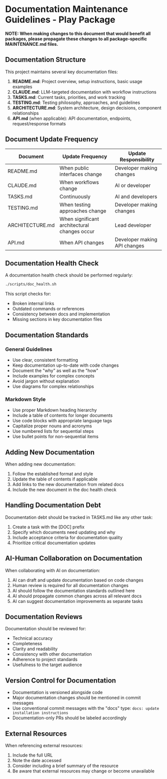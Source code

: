 # Documentation Maintenance Guidelines - Play Package

**NOTE: When making changes to this document that would benefit all packages, please propagate these changes to all package-specific MAINTENANCE.md files.**

## Documentation Structure

This project maintains several key documentation files:

1. **README.md**: Project overview, setup instructions, basic usage examples
2. **CLAUDE.md**: LLM-targeted documentation with workflow instructions
3. **TASKS.md**: Current tasks, priorities, and work tracking
4. **TESTING.md**: Testing philosophy, approaches, and guidelines
5. **ARCHITECTURE.md**: System architecture, design decisions, component relationships
6. **API.md** (when applicable): API documentation, endpoints, request/response formats

## Document Update Frequency

| Document | Update Frequency | Update Responsibility |
|----------|------------------|----------------------|
| README.md | When public interfaces change | Developer making changes |
| CLAUDE.md | When workflows change | AI or developer |
| TASKS.md | Continuously | AI and developers |
| TESTING.md | When testing approaches change | Developer making changes |
| ARCHITECTURE.md | When significant architectural changes occur | Lead developer |
| API.md | When API changes | Developer making API changes |

## Documentation Health Check

A documentation health check should be performed regularly:

```bash
./scripts/doc_health.sh
```

This script checks for:
- Broken internal links
- Outdated commands or references
- Consistency between docs and implementation
- Missing sections in key documentation files

## Documentation Standards

### General Guidelines

- Use clear, consistent formatting
- Keep documentation up-to-date with code changes
- Document the "why" as well as the "how"
- Include examples for complex concepts
- Avoid jargon without explanation
- Use diagrams for complex relationships

### Markdown Style

- Use proper Markdown heading hierarchy
- Include a table of contents for longer documents
- Use code blocks with appropriate language tags
- Capitalize proper nouns and acronyms
- Use numbered lists for sequential steps
- Use bullet points for non-sequential items

## Adding New Documentation

When adding new documentation:

1. Follow the established format and style
2. Update the table of contents if applicable
3. Add links to the new documentation from related docs
4. Include the new document in the doc health check

## Handling Documentation Debt

Documentation debt should be tracked in TASKS.md like any other task:

1. Create a task with the [DOC] prefix
2. Specify which documents need updating and why
3. Include acceptance criteria for documentation quality
4. Prioritize critical documentation updates

## AI-Human Collaboration on Documentation

When collaborating with AI on documentation:

1. AI can draft and update documentation based on code changes
2. Human review is required for all documentation changes
3. AI should follow the documentation standards outlined here
4. AI should propagate common changes across all relevant docs
5. AI can suggest documentation improvements as separate tasks

## Documentation Reviews

Documentation should be reviewed for:

- Technical accuracy
- Completeness
- Clarity and readability
- Consistency with other documentation
- Adherence to project standards
- Usefulness to the target audience

## Version Control for Documentation

- Documentation is versioned alongside code
- Major documentation changes should be mentioned in commit messages
- Use conventional commit messages with the "docs" type: `docs: update installation instructions`
- Documentation-only PRs should be labeled accordingly

## External Resources

When referencing external resources:

1. Include the full URL
2. Note the date accessed
3. Consider including a brief summary of the resource
4. Be aware that external resources may change or become unavailable